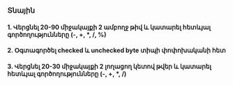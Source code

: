 ### Տնային 

#### 1. Վերցնել 20-90 միջակայքի 2 ամբողջ թիվ և կատարել հետևյալ գործողությունները (-, +, *, /, %)
#### 2. Օգտագործել checked և unchecked byte տիպի փոփոխականի հետ
#### 3. Վերցնել 20-30 միջակայքի 2 լողացող կետով թվեր և կատարել հետևյալ գործողությունները (-, +, *, /)
